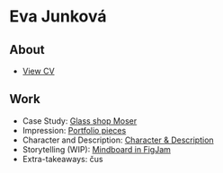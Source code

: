 # Eva Junková

## About



- [View CV](CV-1.pdf)

## Work
- Case Study: [Glass shop Moser](https://evajunkova.github.io/english-for-designers/03-aboutness/case-study.html)
- Impression: [Portfolio pieces](https://evajunkova.github.io/english-for-designers/02-impression)
- Character and Description: [Character & Description](https://evajunkova.github.io/english-for-designers/00-composition/01-character-description)
- Storytelling (WIP): [Mindboard in FigJam](https://app.milanote.com/1MW2Vj13qAZueP?p=pibd97cnoks)
- Extra-takeaways: čus
